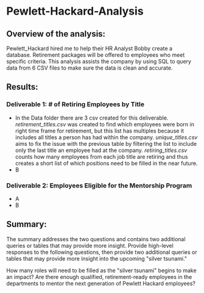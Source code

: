 # Pewlett-Hackard-Analysis

## Overview of the analysis:
Pewlett_Hackard hired me to help their HR Analyst Bobby create a database. Retirement packages will be offered to employees who meet specific criteria. This analysis assists the company by using SQL to query data from 6 CSV files to make sure the data is clean and accurate.

## Results:

### Deliverable 1: # of Retiring Employees by Title

 - In the Data folder there are 3 csv created for this deliverable.
	*retirement_titles.csv* was created to find which employees were born in right time frame for retirement, but this list has multiples because it includes all titles a person has had within the company.
	*unique_titles.csv* aims to fix the issue with the previous table by filtering the list to include only the last title an employee had at the company.
	*retiring_titles.csv* counts how many employees from each job title are retiring and thus creates a short list of which positions need to be filled in the near future.
 - B

### Deliverable 2: Employees Eligible for the Mentorship Program
 - A
 - B

## Summary:

The summary addresses the two questions and contains two additional queries or tables that may provide more insight. 
Provide high-level responses to the following questions, then provide two additional queries or tables that may provide more insight into the upcoming "silver tsunami."

How many roles will need to be filled as the "silver tsunami" begins to make an impact?
Are there enough qualified, retirement-ready employees in the departments to mentor the next generation of Pewlett Hackard employees?
